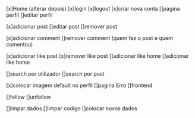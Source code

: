[x]Home (alterar depois)
[x]login
[x]logout
[x]criar nova conta
[]pagina perfil
[]editar perfil

[x]adicionar post 
[]editar post 
[]remover post

[x]adicionar comment
[]remover comment (quem fez o post e quem comentou)

[x]adicionar like post
[x]remover like post
[]adicionar like home
[]adicionar like home

[]search por utilizador
[]search por post

[x]colocar imagem default no perfil
[]pagina Erro
[]frontend


[]follow 
[]unfollow

[]limpar dados
[]limpar codigo
[]colocar novos dados 